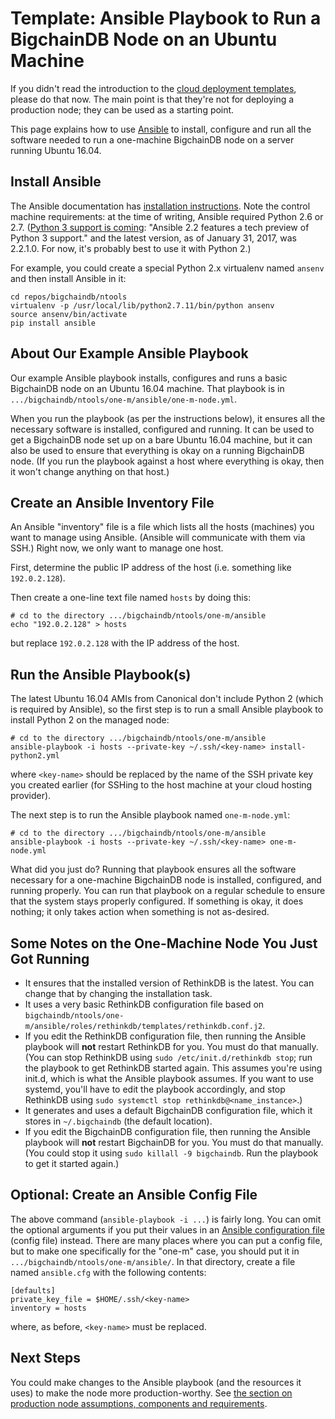 # Template: Ansible Playbook to Run a BigchainDB Node on an Ubuntu Machine

If you didn't read the introduction to the [cloud deployment templates](index.html), please do that now. The main point is that they're not for deploying a production node; they can be used as a starting point.

This page explains how to use [Ansible](https://www.ansible.com/) to install, configure and run all the software needed to run a one-machine BigchainDB node on a server running Ubuntu 16.04.


## Install Ansible

The Ansible documentation has [installation instructions](https://docs.ansible.com/ansible/intro_installation.html). Note the control machine requirements: at the time of writing, Ansible required Python 2.6 or 2.7. ([Python 3 support is coming](https://docs.ansible.com/ansible/python_3_support.html): "Ansible 2.2 features a tech preview of Python 3 support." and the latest version, as of January 31, 2017, was 2.2.1.0. For now, it's probably best to use it with Python 2.)

For example, you could create a special Python 2.x virtualenv named `ansenv` and then install Ansible in it:
```text
cd repos/bigchaindb/ntools
virtualenv -p /usr/local/lib/python2.7.11/bin/python ansenv
source ansenv/bin/activate
pip install ansible
```

## About Our Example Ansible Playbook 

Our example Ansible playbook installs, configures and runs a basic BigchainDB node on an Ubuntu 16.04 machine. That playbook is in `.../bigchaindb/ntools/one-m/ansible/one-m-node.yml`.

When you run the playbook (as per the instructions below), it ensures all the necessary software is installed, configured and running. It can be used to get a BigchainDB node set up on a bare Ubuntu 16.04 machine, but it can also be used to ensure that everything is okay on a running BigchainDB node. (If you run the playbook against a host where everything is okay, then it won't change anything on that host.)


## Create an Ansible Inventory File

An Ansible "inventory" file is a file which lists all the hosts (machines) you want to manage using Ansible. (Ansible will communicate with them via SSH.) Right now, we only want to manage one host.

First, determine the public IP address of the host (i.e. something like `192.0.2.128`).

Then create a one-line text file named `hosts` by doing this:
```text
# cd to the directory .../bigchaindb/ntools/one-m/ansible
echo "192.0.2.128" > hosts
```

but replace `192.0.2.128` with the IP address of the host.


## Run the Ansible Playbook(s)

The latest Ubuntu 16.04 AMIs from Canonical don't include Python 2 (which is required by Ansible), so the first step is to run a small Ansible playbook to install Python 2 on the managed node:
```text
# cd to the directory .../bigchaindb/ntools/one-m/ansible
ansible-playbook -i hosts --private-key ~/.ssh/<key-name> install-python2.yml
```

where `<key-name>` should be replaced by the name of the SSH private key you created earlier (for SSHing to the host machine at your cloud hosting provider).

The next step is to run the Ansible playbook named `one-m-node.yml`:
```text
# cd to the directory .../bigchaindb/ntools/one-m/ansible
ansible-playbook -i hosts --private-key ~/.ssh/<key-name> one-m-node.yml
```

What did you just do? Running that playbook ensures all the software necessary for a one-machine BigchainDB node is installed, configured, and running properly. You can run that playbook on a regular schedule to ensure that the system stays properly configured. If something is okay, it does nothing; it only takes action when something is not as-desired.


## Some Notes on the One-Machine Node You Just Got Running

* It ensures that the installed version of RethinkDB is the latest. You can change that by changing the installation task.
* It uses a very basic RethinkDB configuration file based on `bigchaindb/ntools/one-m/ansible/roles/rethinkdb/templates/rethinkdb.conf.j2`.
* If you edit the RethinkDB configuration file, then running the Ansible playbook will **not** restart RethinkDB for you. You must do that manually. (You can stop RethinkDB using `sudo /etc/init.d/rethinkdb stop`; run the playbook to get RethinkDB started again. This assumes you're using init.d, which is what the Ansible playbook assumes. If you want to use systemd, you'll have to edit the playbook accordingly, and stop RethinkDB using `sudo systemctl stop rethinkdb@<name_instance>`.)
* It generates and uses a default BigchainDB configuration file, which it stores in `~/.bigchaindb` (the default location).
* If you edit the BigchainDB configuration file, then running the Ansible playbook will **not** restart BigchainDB for you. You must do that manually. (You could stop it using `sudo killall -9 bigchaindb`. Run the playbook to get it started again.)


## Optional: Create an Ansible Config File

The above command (`ansible-playbook -i ...`) is fairly long. You can omit the optional arguments if you put their values in an [Ansible configuration file](https://docs.ansible.com/ansible/intro_configuration.html) (config file) instead. There are many places where you can put a config file, but to make one specifically for the "one-m" case, you should put it in `.../bigchaindb/ntools/one-m/ansible/`. In that directory, create a file named `ansible.cfg` with the following contents:
```text
[defaults]
private_key_file = $HOME/.ssh/<key-name>
inventory = hosts
```

where, as before, `<key-name>` must be replaced.


## Next Steps

You could make changes to the Ansible playbook (and the resources it uses) to make the node more production-worthy. See [the section on production node assumptions, components and requirements](../nodes/index.html).

